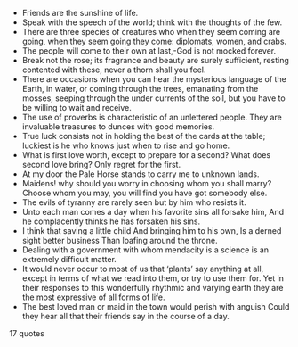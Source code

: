  - Friends are the sunshine of life.
 - Speak with the speech of the world; think with the thoughts of the few.
 - There are three species of creatures who when they seem coming are going, when they seem going they come: diplomats, women, and crabs.
 - The people will come to their own at last,-God is not mocked forever.
 - Break not the rose; its fragrance and beauty are surely sufficient, resting contented with these, never a thorn shall you feel.
 - There are occasions when you can hear the mysterious language of the Earth, in water, or coming through the trees, emanating from the mosses, seeping through the under currents of the soil, but you have to be willing to wait and receive.
 - The use of proverbs is characteristic of an unlettered people. They are invaluable treasures to dunces with good memories.
 - True luck consists not in holding the best of the cards at the table; luckiest is he who knows just when to rise and go home.
 - What is first love worth, except to prepare for a second? What does second love bring? Only regret for the first.
 - At my door the Pale Horse stands to carry me to unknown lands.
 - Maidens! why should you worry in choosing whom you shall marry? Choose whom you may, you will find you have got somebody else.
 - The evils of tyranny are rarely seen but by him who resists it.
 - Unto each man comes a day when his favorite sins all forsake him, And he complacently thinks he has forsaken his sins.
 - I think that saving a little child And bringing him to his own, Is a derned sight better business Than loafing around the throne.
 - Dealing with a government with whom mendacity is a science is an extremely difficult matter.
 - It would never occur to most of us that ‘plants’ say anything at all, except in terms of what we read into them, or try to use them for. Yet in their responses to this wonderfully rhythmic and varying earth they are the most expressive of all forms of life.
 - The best loved man or maid in the town would perish with anguish Could they hear all that their friends say in the course of a day.

17 quotes